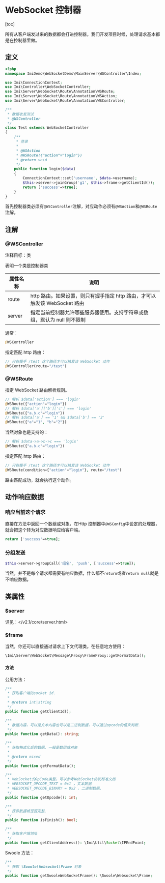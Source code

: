 # WebSocket 控制器

[toc]

所有从客户端发过来的数据都会打进控制器，我们开发项目时候，处理请求基本都是在控制器里做。

## 定义

```php
<?php
namespace ImiDemo\WebSocketDemo\MainServer\WSController\Index;

use Imi\ConnectionContext;
use Imi\Controller\WebSocketController;
use Imi\Server\WebSocket\Route\Annotation\WSRoute;
use Imi\Server\WebSocket\Route\Annotation\WSAction;
use Imi\Server\WebSocket\Route\Annotation\WSController;

/**
 * 数据收发测试
 * @WSController
 */
class Test extends WebSocketController
{
	/**
	 * 登录
	 * 
	 * @WSAction
	 * @WSRoute({"action"="login"})
	 * @return void
	 */
	public function login($data)
	{
		ConnectionContext::set('username', $data->username);
		$this->server->joinGroup('g1', $this->frame->getClientId());
		return ['success'=>true];
	}
}
```

首先控制器类必须有`@WSController`注解，对应动作必须有`@WSAction`和`@WSRoute`注解。

## 注解

### @WSController

注释目标：类

表明一个类是控制器类

| 属性名称 | 说明 |
| ------------ | ------------ 
| route | http 路由。如果设置，则只有握手指定 http 路由，才可以触发该 WebSocket 路由 |
| server | 指定当前控制器允许哪些服务器使用。支持字符串或数组，默认为 null 则不限制 |

通常：

```php
@WSController
```

指定匹配 http 路由：

```php
// 只有握手 /test 这个路径才可以触发该 WebSocket 动作
@WSController(route="/test")
```

### @WSRoute

指定 WebSocket 路由解析规则。

```php
// 解析 $data['action'] === 'login'
@WSRoute({"action"="login"})
// 解析 $data['a']['b']['c'] === 'login'
@WSRoute({"a.b.c"="login"})
// 解析 $data['a'] == '1' && $data['b'] == '2'
@WSRoute({"a"="1", "b"="2"})
```

当然对象也是支持的：

```php
// 解析 $data->a->b->c === 'login'
@WSRoute({"a.b.c"="login"})
```

指定匹配 http 路由：

```php
// 只有握手 /test 这个路径才可以触发该 WebSocket 动作
@WSRoute(condition={"action"="login"}, route="/test")
```

路由匹配成功，就会执行这个动作。

## 动作响应数据

### 响应当前这个请求

直接在方法中返回一个数组或对象，在Http 控制器中`@WSConfig`中设定的处理器，就会把这个转为对应数据响应给客户端。

```php
return ['success'=>true];
```

### 分组发送

```php
$this->server->groupCall('组名', 'push', ['success'=>true]);
```

当然，并不是每个请求都需要有响应数据，什么都不`return`或者`return null`就是不响应数据。

## 类属性

### $server

详见：</v2.1/core/server.html>

### $frame

当然，你还可以直接通过请求上下文代理类，在任意地方使用：

```php
\Imi\Server\WebSocket\Message\Proxy\FrameProxy::getFormatData();
```

#### 方法

公用方法：

```php
/**
 * 获取客户端的socket id.
 *
 * @return int|string
 */
public function getClientId();

/**
 * 数据内容，可以是文本内容也可以是二进制数据，可以通过opcode的值来判断.
 */
public function getData(): string;

/**
 * 获取格式化后的数据，一般是数组或对象
 *
 * @return mixed
 */
public function getFormatData();

/**
 * WebSocket的OpCode类型，可以参考WebSocket协议标准文档
 * WEBSOCKET_OPCODE_TEXT = 0x1 ，文本数据
 * WEBSOCKET_OPCODE_BINARY = 0x2 ，二进制数据.
 */
public function getOpcode(): int;

/**
 * 表示数据帧是否完整.
 */
public function isFinish(): bool;

/**
 * 获取客户端地址
 */
public function getClientAddress(): \Imi\Util\Socket\IPEndPoint;
```

Swoole 方法：

```php
/**
 * 获取 \Swoole\Websocket\Frame 对象
 */
public function getSwooleWebSocketFrame(): \Swoole\Websocket\Frame;
```
